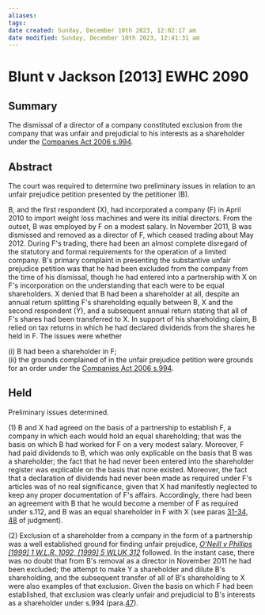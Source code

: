```yaml
---
aliases: 
tags: 
date created: Sunday, December 10th 2023, 12:02:17 am
date modified: Sunday, December 10th 2023, 12:41:31 am
---
```


# Blunt v Jackson [2013] EWHC 2090

## Summary

The dismissal of a director of a company constituted exclusion from the company that was unfair and prejudicial to his interests as a shareholder under the [Companies Act 2006 s.994](https://uk.westlaw.com/Document/I5D4223108B3311DBA1DB80994EEB92DE/View/FullText.html?originationContext=document&transitionType=DocumentItem&ppcid=f8e3b94b5ece41a8a229c7ff74f41646&contextData=(sc.Default)).

## Abstract

The court was required to determine two preliminary issues in relation to an unfair prejudice petition presented by the petitioner (B).

B, and the first respondent (X), had incorporated a company (F) in April 2010 to import weight loss machines and were its initial directors. From the outset, B was employed by F on a modest salary. In November 2011, B was dismissed and removed as a director of F, which ceased trading about May 2012. During F's trading, there had been an almost complete disregard of the statutory and formal requirements for the operation of a limited company. B's primary complaint in presenting the substantive unfair prejudice petition was that he had been excluded from the company from the time of his dismissal, though he had entered into a partnership with X on F's incorporation on the understanding that each were to be equal shareholders. X denied that B had been a shareholder at all, despite an annual return splitting F's shareholding equally between B, X and the second respondent (Y), and a subsequent annual return stating that all of F's shares had been transferred to X. In support of his shareholding claim, B relied on tax returns in which he had declared dividends from the shares he held in F. The issues were whether

(i) B had been a shareholder in F;  
(ii) the grounds complained of in the unfair prejudice petition were grounds for an order under the [Companies Act 2006 s.994](https://uk.westlaw.com/Document/I5D4223108B3311DBA1DB80994EEB92DE/View/FullText.html?originationContext=document&transitionType=DocumentItem&ppcid=f8e3b94b5ece41a8a229c7ff74f41646&contextData=(sc.Default)).

## Held

Preliminary issues determined.

(1) B and X had agreed on the basis of a partnership to establish F, a company in which each would hold an equal shareholding; that was the basis on which B had worked for F on a very modest salary. Moreover, F had paid dividends to B, which was only explicable on the basis that B was a shareholder; the fact that he had never been entered into the shareholder register was explicable on the basis that none existed. Moreover, the fact that a declaration of dividends had never been made as required under F's articles was of no real significance, given that X had manifestly neglected to keep any proper documentation of F's affairs. Accordingly, there had been an agreement with B that he would become a member of F as required under s.112, and B was an equal shareholder in F with X (see paras [31-34, 48](javascript:void(0); "View judgment paragraphs") of judgment).

(2) Exclusion of a shareholder from a company in the form of a partnership was a well established ground for finding unfair prejudice, _[O'Neill v Phillips [1999] 1 W.L.R. 1092, [1999] 5 WLUK 312](https://uk.westlaw.com/Document/I11D8DA20E42811DA8FC2A0F0355337E9/View/FullText.html?originationContext=document&transitionType=DocumentItem&ppcid=f8e3b94b5ece41a8a229c7ff74f41646&contextData=(sc.Default))_ followed. In the instant case, there was no doubt that from B's removal as a director in November 2011 he had been excluded; the attempt to make Y a shareholder and dilute B's shareholding, and the subsequent transfer of all of B's shareholding to X were also examples of that exclusion. Given the basis on which F had been established, that exclusion was clearly unfair and prejudicial to B's interests as a shareholder under s.994 (para.[47](javascript:void(0); "View judgment paragraphs")).
